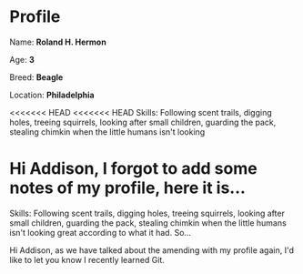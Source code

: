 # Profile

Name: **Roland H. Hermon**

Age: **3**

Breed: **Beagle**

Location: **Philadelphia**

<<<<<<< HEAD
<<<<<<< HEAD
Skills: Following scent trails, digging holes, treeing squirrels, looking after small children, guarding the pack, stealing chimkin when the little humans isn't looking

Hi Addison, I forgot to add some notes of my profile, here it is...
=======
Skills: Following scent trails, digging holes, treeing squirrels, looking after small children, guarding the pack, stealing chimkin when the little humans isn't looking great according to what it had. So...

Hi Addison, as we have talked about the amending with my profile again, I'd like to let you know I recently learned Git.


